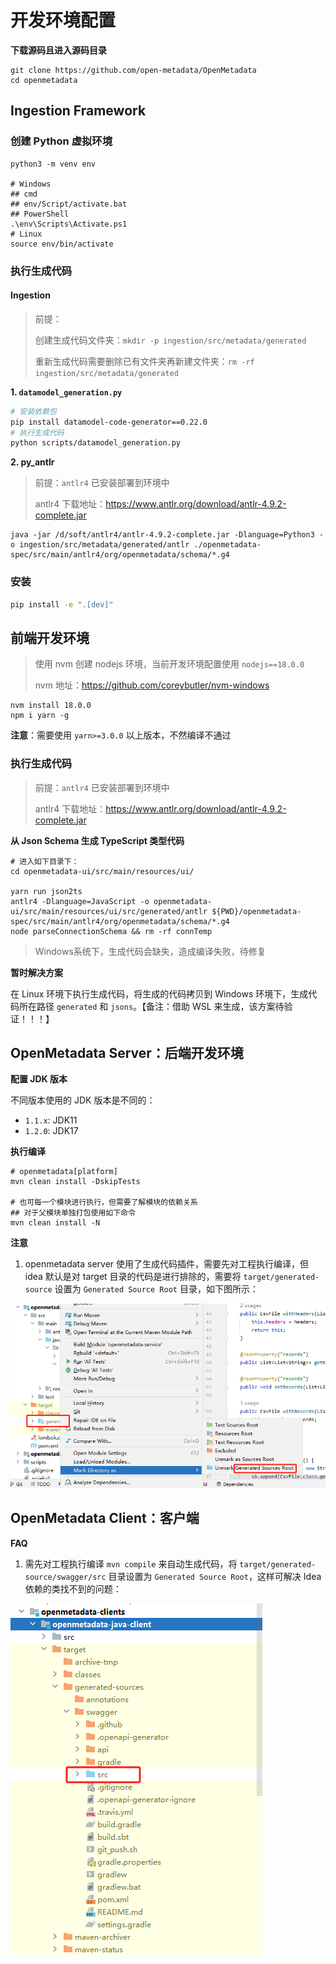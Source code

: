 # 开发环境配置

**下载源码且进入源码目录**

```shell
git clone https://github.com/open-metadata/OpenMetadata
cd openmetadata
```

## Ingestion Framework

### 创建 Python 虚拟环境

```shell
python3 -m venv env

# Windows
## cmd
## env/Script/activate.bat
## PowerShell
.\env\Scripts\Activate.ps1
# Linux
source env/bin/activate
```

### 执行生成代码

#### Ingestion

> 前提：
> 
> 创建生成代码文件夹：`mkdir -p ingestion/src/metadata/generated`
>
> 重新生成代码需要删除已有文件夹再新建文件夹：`rm -rf ingestion/src/metadata/generated`

**1. `datamodel_generation.py`**

```sh
# 安装依赖包
pip install datamodel-code-generator==0.22.0
# 执行生成代码
python scripts/datamodel_generation.py
```

**2. py_antlr**

> 前提：`antlr4` 已安装部署到环境中
>
> antlr4 下载地址：<https://www.antlr.org/download/antlr-4.9.2-complete.jar>

```
java -jar /d/soft/antlr4/antlr-4.9.2-complete.jar -Dlanguage=Python3 -o ingestion/src/metadata/generated/antlr ./openmetadata-spec/src/main/antlr4/org/openmetadata/schema/*.g4
```

<!--
### 安装包

```shell
# Windows
python -m pip install "ingestion[dev]/"

# Linux
make install_dev
```

### 执行生成代码

**Windows**

```shell
# 需提前创建空文件夹 ingestion/src/metadata/generated
python scripts/datamodel_generation.py

java -jar /d/soft/antlr4/antlr-4.9.2-complete.jar -Dlanguage=Python3 -o ingestion/src/metadata/generated/antlr ./openmetadata-spec/src/main/antlr4/org/openmetadata/schema/*.g4

python -m pip install ingestion/
```

**Linux**

```shell
make generate
```
-->

### 安装

```sh
pip install -e ".[dev]" 
```

## 前端开发环境

> 使用 nvm 创建 nodejs 环境，当前开发环境配置使用 `nodejs==18.0.0`
>
> nvm 地址：<https://github.com/coreybutler/nvm-windows>

```shell
nvm install 18.0.0
npm i yarn -g
```

**注意**：需要使用 `yarn>=3.0.0` 以上版本，不然编译不通过

### 执行生成代码

> 前提：`antlr4` 已安装部署到环境中
>
> antlr4 下载地址：<https://www.antlr.org/download/antlr-4.9.2-complete.jar>

**从 Json Schema 生成 TypeScript 类型代码**

```shell
# 进入如下目录下：
cd openmetadata-ui/src/main/resources/ui/

yarn run json2ts
antlr4 -Dlanguage=JavaScript -o openmetadata-ui/src/main/resources/ui/src/generated/antlr ${PWD}/openmetadata-spec/src/main/antlr4/org/openmetadata/schema/*.g4
node parseConnectionSchema && rm -rf connTemp
```

> Windows系统下，生成代码会缺失，造成编译失败，待修复

**暂时解决方案**

在 Linux 环境下执行生成代码，将生成的代码拷贝到 Windows 环境下，生成代码所在路径 `generated` 和 `jsons`。【备注：借助 WSL 来生成，该方案待验证！！！】

## OpenMetadata Server：后端开发环境

**配置 JDK 版本**

不同版本使用的 JDK 版本是不同的：

- `1.1.x`: JDK11
- `1.2.0`: JDK17

**执行编译**

```shell
# openmetadata[platform]
mvn clean install -DskipTests

# 也可每一个模块进行执行，但需要了解模块的依赖关系
## 对于父模块单独打包使用如下命令
mvn clean install -N
```

**注意**

1. openmetadata server 使用了生成代码插件，需要先对工程执行编译，但 idea 默认是对 target 目录的代码是进行排除的，需要将 `target/generated-source` 设置为 `Generated Source Root` 目录，如下图所示：

![](images/开发环境20230912135909.png)

<!--
**备注**

Windows 环境下，执行到 `openmetadata-ui` 直接执行会报错，需要将 `package.json` 中的 `"postinstall": "yarn run build-check",` 删除，并在 `pom.xml` 中对 yarn 更新到 yarn3，在 `frontend-maven-plugin` 插件中添加如下执行步骤：

```xml
<execution>
    <id>yarn upgrade</id>
    <goals>
        <goal>yarn</goal>
    </goals>
    <phase>prepare-package</phase>
    <configuration>
        <arguments>set version stable</arguments>
    </configuration>
</execution>
```
-->

## OpenMetadata Client：客户端

**FAQ**

1. 需先对工程执行编译 `mvn compile` 来自动生成代码，将 `target/generated-source/swagger/src` 目录设置为 `Generated Source Root`，这样可解决 Idea 依赖的类找不到的问题：

![](images/开发环境20231102150831.png)

